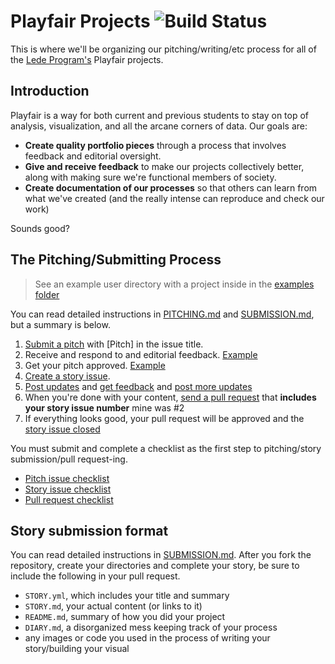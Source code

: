 # Playfair Projects ![Build Status](https://travis-ci.org/jsoma/playfair-projects.svg?branch=master)

This is where we'll be organizing our pitching/writing/etc process for all of the [Lede Program's](http://ledeprogram.com) Playfair projects.
  
## Introduction

Playfair is a way for both current and previous students to stay on top of analysis, visualization, and all the arcane corners of data. Our goals are:

* **Create quality portfolio pieces** through a process that involves feedback and editorial oversight.
* **Give and receive feedback** to make our projects collectively better, along with making sure we're functional members of society.
* **Create documentation of our processes** so that others can learn from what we've created (and the really intense can reproduce and check our work)

Sounds good?

## The Pitching/Submitting Process

> See an example user directory with a project inside in the [examples folder](/jsoma/playfair-projects/tree/master/examples/)

You can read detailed instructions in [PITCHING.md](PITCHING.md) and [SUBMISSION.md](SUBMISSION.md), but a summary is below.

1. [Submit a pitch](https://github.com/jsoma/playfair-projects/issues/1) with [Pitch] in the issue title.
2. Receive and respond to and editorial feedback. [Example](https://github.com/jsoma/playfair-projects/issues/1#issuecomment-234377726)
3. Get your pitch approved. [Example](https://github.com/jsoma/playfair-projects/issues/1#issuecomment-234380193)
4. [Create a story issue](https://github.com/jsoma/playfair-projects/issues/2).
5. [Post updates](https://github.com/jsoma/playfair-projects/issues/2#issuecomment-234383998) and [get feedback](https://github.com/jsoma/playfair-projects/issues/2#issuecomment-234384424) and [post more updates](https://github.com/jsoma/playfair-projects/issues/2#issuecomment-234384733)
6. When you're done with your content, [send a pull request](https://github.com/jsoma/playfair-projects/issues/2#issuecomment-234384971) that **includes your story issue number** mine was #2
7. If everything looks good, your pull request will be approved and the [story issue closed](https://github.com/jsoma/playfair-projects/issues/2#issuecomment-234384994)

You must submit and complete a checklist as the first step to pitching/story submission/pull request-ing.

* [Pitch issue checklist](checklist-pitch.md)
* [Story issue checklist](checklist-story.md)
* [Pull request checklist](checklist-pr.md)

## Story submission format

You can read detailed instructions in [SUBMISSION.md](SUBMISSION.md). After you fork the repository, create your directories and complete your story, be sure to include the following in your pull request.

* `STORY.yml`, which includes your title and summary
* `STORY.md`, your actual content (or links to it)
* `README.md`, summary of how you did your project
* `DIARY.md`, a disorganized mess keeping track of your process
* any images or code you used in the process of writing your story/building your visual